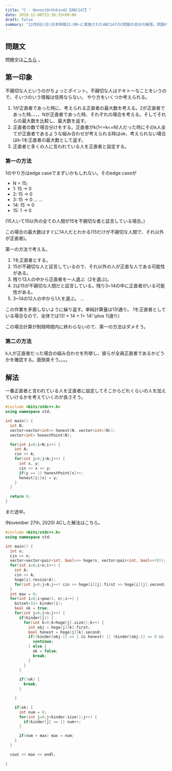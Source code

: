 ```yaml
---
title: "C - HonestOrUnkind2【ABC147】"
date: 2019-12-08T23:36:33+09:00
draft: false
summary: "12月8日(日)日本時間21:00~に実施されたABC147のC問題の自分の解答。問題のURLは https://atcoder.jp/contests/abc147/tasks/abc147_c 。正直者と正直でない人の証言がある中で正直者の人数の最大値を求める問題。"
---
```


## 問題文
問題文は[こちら](https://atcoder.jp/contests/abc147/tasks/abc147_c) 。

## 第一印象
不親切な人というのがちょっとポイント。不親切な人はテキトーなことをいうので、そいつのいう情報は信用ならない。
やり方をいくつか考えられる。
1. 1が正直者であった時に、考えられる正直者の最大数を考える。2が正直者であった時、、、、Nが正直者であった時、それぞれの場合を考える。そしてそれらの最大数を比較し、最大数を返す。
2. 正直者の数で場合分けをする。正直者がk(1<=k<=N)人だった時にそのk人全てが正直者であるような組み合わせが考えられる時はok、考えられない場合はk-1を正直者の最大数として返す。
3. 正直者と多くの人に言われている人を正直者と設定する。

### 第一の方法
1のやり方はedge caseでまずいかもしれない。そのedge caseが
- N = 15;
- 1: 15 → 0
- 2: 15 → 0
- 3: 15 → 0
...
...
- 14: 15 → 0
- 15: 1 → 0

(15人いて15以外の全ての人間が15を不親切な者と証言している場合。)

この場合の最大数はすぐに14人だとわかる(15だけが不親切な人間で、それ以外が正直者)。

第一の方法で考える。

1. 1を正直者とする。
2. 15が不親切な人と証言しているので、それ以外の人が正直な人である可能性がある。
3. 残り13人の中から正直者を一人選ぶ（2を選ぶ)。
4. 2は15が不親切な人間だと証言している。残り3~14の中に正直者がいる可能性がある。
5. 3~14の12人の中から1人を選ぶ。
...

この作業を矛盾しないように繰り返す。単純計算量は13!通り。
1を正直者としている場合なので、全体では13! $\times$ 14 $\plus$ 1= 14! \plus 1(通り)

この場合計算が制限時間内に終わらないので、第一の方法はダメそう。

### 第二の方法
k人が正直者だった場合の組み合わせを列挙し、彼らが全員正直者であるかどうかを確認する。面倒臭そう。。。。
## 解法
一番正直者と言われている人を正直者に設定してそこからどれくらいの人を加えていけるかを考えていくのが良さそう。

```cpp
#include <bits/stdc++.h>
using namespace std;

int main() {
  int N;
  vector<vector<int>> honest(N, vector<int>(N));
  vector<int> honestPoint(N);

  for(int i=0;i<N;i++) {
    int A;
    cin >> A;
    for(int j=0;j<A;j++) {
      int x, y;
      cin >> x >> y;
      if(y == 1) honestPoint[x]++;
      honest[i][x] = y;
    }
  }

  return 0;
}

```

まだ途中。

(November 27th, 2020)
ACした解法はこちら。
```cpp
#include <bits/stdc++.h>
using namespace std;

int main() {
  int n;
  cin >> n;
  vector<vector<pair<int, bool>>> hoge(n, vector<pair<int, bool>>(0));
  for(int i=0;i<n;i++) {
    int A;
    cin >> A;
    hoge[i].resize(A);
    for(int j=0;j<A;j++) cin >> hoge[i][j].first >> hoge[i][j].second;
  }
  int max = 0;
  for(int i=0;i<pow(2, n);i++) {
    bitset<32> kinder(i);
    bool ok = true;
    for(int j=0;j<n;j++) {
      if(kinder[j]) {
        for(int k=0;k<hoge[j].size();k++) {
          int obj = hoge[j][k].first;
          bool honest = hoge[j][k].second;
          if((kinder[obj-1] == 1 && honest) || (kinder[obj-1] == 0 && !honest)) {
            continue;
          } else {
            ok = false;
            break;
          }
        }
      }

      if(!ok) {
        break;
      }

    }

    if(ok) {
      int num = 0;
      for(int j=0;j<kinder.size();j++) {
        if(kinder[j] == 1) num++;
      }

      if(num > max) max = num;
    }
  }

  cout << max << endl;

}
```
